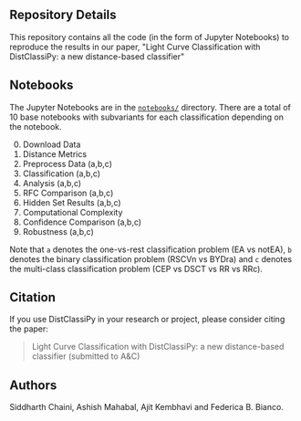 ## Repository Details

This repository contains all the code (in the form of Jupyter Notebooks) to reproduce the results in our paper, "Light Curve Classification with DistClassiPy: a new distance-based classifier"

## Notebooks
The Jupyter Notebooks are in the [```notebooks/```](https://github.com/sidchaini/LightCurveDistanceClassification/tree/main/notebooks) directory. There are a total of 10 base notebooks with subvariants for each classification depending on the notebook.

00. Download Data
01. Distance Metrics
02. Preprocess Data (a,b,c)
03. Classification (a,b,c)
04. Analysis (a,b,c)
05. RFC Comparison (a,b,c)
06. Hidden Set Results (a,b,c)
07. Computational Complexity
08. Confidence Comparison (a,b,c)
09. Robustness (a,b,c)

Note that ```a``` denotes the one-vs-rest classification problem (EA vs notEA), ```b``` denotes the binary classification problem (RSCVn vs BYDra) and ```c``` denotes the multi-class classification problem (CEP vs DSCT vs RR vs RRc).

## Citation

If you use DistClassiPy in your research or project, please consider citing the paper:
> Light Curve Classification with DistClassiPy: a new distance-based classifier (submitted to A&C)


<!--
### Bibtex


```bibtex
@ARTICLE{Chaini2024,
       author = {{Chaini}, S. and {Mahabal}, A. and {Kembhavi}, A. and {Bianco}, F.~B.},
        title = "{Light Curve Classification with DistClassiPy: a new distance-based classifier}",
      journal = {Submitted to A&C},
    %  keywords = {},
         year = 2024,
      %   month = ,
      %  volume = {},
      %     eid = {},
      %   pages = {},
      %     doi = {},
      %  adsurl = {},
      % adsnote = {}
}
```
-->
  

<!-- You can also find citation information in the [CITATION.cff](https://github.com/sidchaini/DistClassiPy/CITATION.cff) file. -->


## Authors
Siddharth Chaini, Ashish Mahabal, Ajit Kembhavi and Federica B. Bianco.

